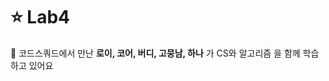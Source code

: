 # ⭐ Lab4

🌈 코드스쿼드에서 만난 __로이, 코어, 버디, 고뭉남, 하나__ 가 CS와 알고리즘 을 함께 학습하고 있어요 <br>
<!--

**Here are some ideas to get you started:**

🙋‍♀️ A short introduction - what is your organization all about?
🌈 Contribution guidelines - how can the community get involved?
👩‍💻 Useful resources - where can the community find your docs? Is there anything else the community should know?
🍿 Fun facts - what does your team eat for breakfast?
🧙 Remember, you can do mighty things with the power of [Markdown](https://docs.github.com/github/writing-on-github/getting-started-with-writing-and-formatting-on-github/basic-writing-and-formatting-syntax)
-->
